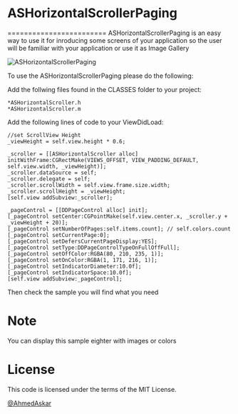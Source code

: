 # ASHorizontalScrollerPaging
========================
ASHorizontalScrollerPaging is an easy way to use it for inroducing some screens of your application so the user will be familiar with your application or use it as Image Gallery



![ASHorizontalScrollerPaging](https://github.com/AhmedAskar/ASHorizontalScrollerPaging/blob/master/ASHorizontalScrollerPaging/Shoot2.png)


To use the ASHorizontalScrollerPaging please do the following:

Add the follwing files found in the CLASSES folder to your project:
```
*ASHorizontalScroller.h
*ASHorizontalScroller.m
```


Add the following lines of code to your ViewDidLoad:
```
//set ScrollView Height
_viewHeight = self.view.height * 0.6;

_scroller = [[ASHorizontalScroller alloc] initWithFrame:CGRectMake(VIEWS_OFFSET, VIEW_PADDING_DEFAULT, self.view.width, _viewHeight)];
_scroller.dataSource = self;
_scroller.delegate = self;
_scroller.scrollWidth = self.view.frame.size.width;
_scroller.scrollHeight = _viewHeight;
[self.view addSubview:_scroller];

_pageControl = [[DDPageControl alloc] init];
[_pageControl setCenter:CGPointMake(self.view.center.x, _scroller.y + _viewHeight + 20)];
[_pageControl setNumberOfPages:self.items.count]; // self.colors.count
[_pageControl setCurrentPage:0];
[_pageControl setDefersCurrentPageDisplay:YES];
[_pageControl setType:DDPageControlTypeOnFullOffFull];
[_pageControl setOffColor:RGBA(80, 210, 235, 1)];
[_pageControl setOnColor:RGBA(1, 171, 216, 1)];
[_pageControl setIndicatorDiameter:10.0f];
[_pageControl setIndicatorSpace:10.0f];
[self.view addSubview:_pageControl];

```

Then check the sample you will find what you need

# Note
You can display this sample eighter with images or colors

# License

This code is licensed under the terms of the MIT License.

[@AhmedAskar](https://www.linkedin.com/in/ahmed-askar-8a093244?trk=hp-identity-photo)